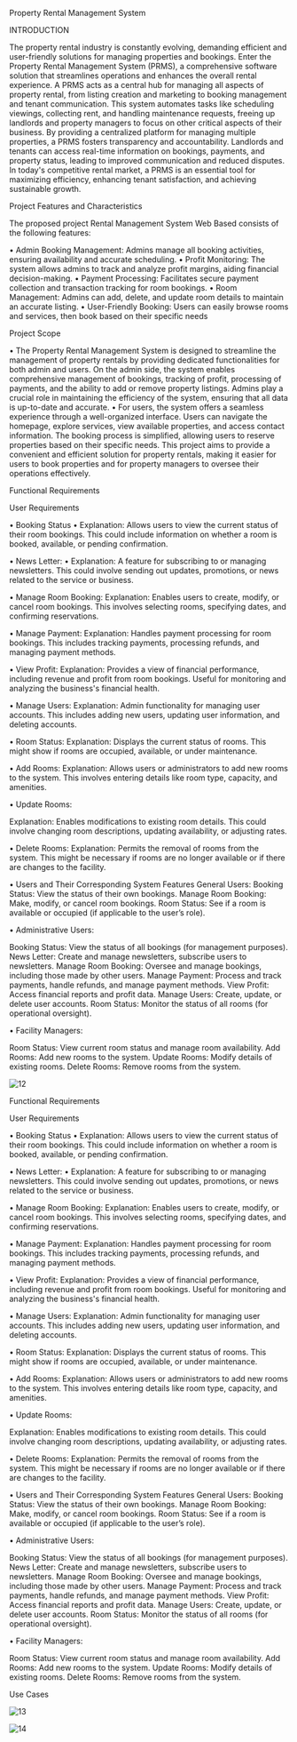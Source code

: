 
Property Rental Management System

INTRODUCTION

The property rental industry is constantly evolving, demanding efficient and user-friendly solutions for managing properties and bookings. Enter the Property Rental Management System (PRMS), a comprehensive software solution that streamlines operations and enhances the overall rental experience. A PRMS acts as a central hub for managing all aspects of property rental, from listing creation and marketing to booking management and tenant communication. This system automates tasks like scheduling viewings, collecting rent, and handling maintenance requests, freeing up landlords and property managers to focus on other critical aspects of their business. By providing a centralized platform for managing multiple properties, a PRMS fosters transparency and accountability. Landlords and tenants can access real-time information on bookings, payments, and property status, leading to improved communication and reduced disputes. In today's competitive rental market, a PRMS is an essential tool for maximizing efficiency, enhancing tenant satisfaction, and achieving sustainable growth.
 


Project Features and Characteristics

The proposed project Rental Management System Web Based consists of the following features:


•	Admin Booking Management:
Admins manage all booking activities, ensuring availability and accurate scheduling.
•	Profit Monitoring:
The system allows admins to track and analyze profit margins, aiding financial decision-making.
•	Payment Processing:
Facilitates secure payment collection and transaction tracking for room bookings.
•	Room Management:
Admins can add, delete, and update room details to maintain an accurate listing.
•	User-Friendly Booking:
Users can easily browse rooms and services, then book based on their specific needs




Project Scope

•	The Property Rental Management System is designed to streamline the management of property rentals by providing dedicated functionalities for both admin and users. On the admin side, the system enables comprehensive management of bookings, tracking of profit, processing of payments, and the ability to add or remove property listings. Admins play a crucial role in maintaining the efficiency of the system, ensuring that all data is up-to-date and accurate.
•	For users, the system offers a seamless experience through a well-organized interface. Users can navigate the homepage, explore services, view available properties, and access contact information. The booking process is simplified, allowing users to reserve properties based on their specific needs. This project aims to provide a convenient and efficient solution for property rentals, making it easier for users to book properties and for property managers to oversee their operations effectively.



Functional Requirements

User Requirements

•	Booking Status
•	Explanation: Allows users to view the current status of their room bookings. This could include information on whether a room is booked, available, or pending confirmation.

•	News Letter:
•	Explanation: A feature for subscribing to or managing newsletters. This could involve sending out updates, promotions, or news related to the service or business.



•	Manage Room Booking:
Explanation: Enables users to create, modify, or cancel room bookings. This involves selecting rooms, specifying dates, and confirming reservations.

•	Manage Payment:
Explanation: Handles payment processing for room bookings. This includes tracking payments, processing refunds, and managing payment methods.

•	View Profit:
Explanation: Provides a view of financial performance, including revenue and profit from room bookings. Useful for monitoring and analyzing the business's financial health.

•	Manage Users:
Explanation: Admin functionality for managing user accounts. This includes adding new users, updating user information, and deleting accounts.

•	Room Status:
Explanation: Displays the current status of rooms. This might show if rooms are occupied, available, or under maintenance.

•	Add Rooms:
Explanation: Allows users or administrators to add new rooms to the system. This involves entering details like room type, capacity, and amenities.

•	Update Rooms:
 
Explanation: Enables modifications to existing room details. This could involve changing room descriptions, updating availability, or adjusting rates.

•	Delete Rooms:
Explanation: Permits the removal of rooms from the system. This might be necessary if rooms are no longer available or if there are changes to the facility.


•	Users and Their Corresponding System Features General Users:
Booking Status: View the status of their own bookings.
Manage Room Booking: Make, modify, or cancel room bookings.
Room Status: See if a room is available or occupied (if applicable to the user’s role).





•	Administrative Users:

Booking Status: View the status of all bookings (for management purposes). News Letter: Create and manage newsletters, subscribe users to newsletters.
Manage Room Booking: Oversee and manage bookings, including those made by other users. Manage Payment: Process and track payments, handle refunds, and manage payment methods. View Profit: Access financial reports and profit data.
Manage Users: Create, update, or delete user accounts.
Room Status: Monitor the status of all rooms (for operational oversight).
 
•	Facility Managers:


Room Status: View current room status and manage room availability. Add Rooms: Add new rooms to the system.
Update Rooms: Modify details of existing rooms. Delete Rooms: Remove rooms from the system.



![12](https://github.com/user-attachments/assets/d5e9b9c0-af05-4727-9197-763276dae5e3)



Functional Requirements

User Requirements

•	Booking Status
•	Explanation: Allows users to view the current status of their room bookings. This could include information on whether a room is booked, available, or pending confirmation.

•	News Letter:
•	Explanation: A feature for subscribing to or managing newsletters. This could involve sending out updates, promotions, or news related to the service or business.



•	Manage Room Booking:
Explanation: Enables users to create, modify, or cancel room bookings. This involves selecting rooms, specifying dates, and confirming reservations.

•	Manage Payment:
Explanation: Handles payment processing for room bookings. This includes tracking payments, processing refunds, and managing payment methods.

•	View Profit:
Explanation: Provides a view of financial performance, including revenue and profit from room bookings. Useful for monitoring and analyzing the business's financial health.

•	Manage Users:
Explanation: Admin functionality for managing user accounts. This includes adding new users, updating user information, and deleting accounts.

•	Room Status:
Explanation: Displays the current status of rooms. This might show if rooms are occupied, available, or under maintenance.

•	Add Rooms:
Explanation: Allows users or administrators to add new rooms to the system. This involves entering details like room type, capacity, and amenities.

•	Update Rooms:
 
Explanation: Enables modifications to existing room details. This could involve changing room descriptions, updating availability, or adjusting rates.

•	Delete Rooms:
Explanation: Permits the removal of rooms from the system. This might be necessary if rooms are no longer available or if there are changes to the facility.


•	Users and Their Corresponding System Features General Users:
Booking Status: View the status of their own bookings.
Manage Room Booking: Make, modify, or cancel room bookings.
Room Status: See if a room is available or occupied (if applicable to the user’s role).





•	Administrative Users:

Booking Status: View the status of all bookings (for management purposes). News Letter: Create and manage newsletters, subscribe users to newsletters.
Manage Room Booking: Oversee and manage bookings, including those made by other users. Manage Payment: Process and track payments, handle refunds, and manage payment methods. View Profit: Access financial reports and profit data.
Manage Users: Create, update, or delete user accounts.
Room Status: Monitor the status of all rooms (for operational oversight).
 
•	Facility Managers:


Room Status: View current room status and manage room availability. Add Rooms: Add new rooms to the system.
Update Rooms: Modify details of existing rooms. Delete Rooms: Remove rooms from the system.


Use Cases 


![13](https://github.com/user-attachments/assets/e05fbe3f-3825-48e7-a6d5-30f037e4e448)







![14](https://github.com/user-attachments/assets/363b0b05-82b2-4ab7-8e66-b21990404b23)
 









